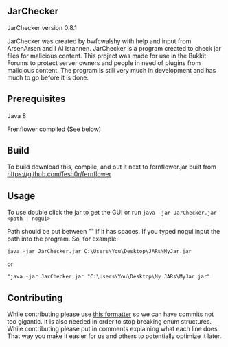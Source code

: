 
## JarChecker

JarChecker version 0.8.1

JarChecker was created by bwfcwalshy with help and input from ArsenArsen and I Al Istannen. JarChecker is a program created to check jar files for malicious content. This project was made for use in the Bukkit Forums to protect server owners and people in need of plugins from malicious content. The program is still very much in development and has much to go before it is done.

## Prerequisites
Java 8

Frenflower compiled (See below)

## Build

To build download this, compile, and out it next to fernflower.jar built from https://github.com/fesh0r/fernflower

## Usage
To use double click the jar to get the GUI or run 
  ``java -jar JarChecker.jar <path | nogui>``
  
Path should be put between "" if it has spaces.
If you typed nogui input the path into the program.
So, for example: 

``java -jar JarChecker.jar C:\Users\You\Desktop\JARs\MyJar.jar``

or

``"java -jar JarChecker.jar "C:\Users\You\Desktop\My JARs\MyJar.jar"``

## Contributing
While contributing please use [this formatter](https://github.com/bwfcwalshyPluginDev/JarChecker/files/367445/javaformatter.zip) so we can have commits not too gigantic. It is also needed in order to stop breaking enum structures.
While contributing please put in comments explaining what each line does. That way you make it easier for us and others to potentially optimize it later.